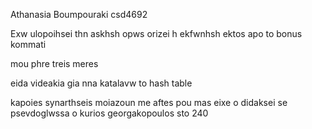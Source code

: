 Athanasia Boumpouraki
csd4692

Exw ulopoihsei thn askhsh opws orizei h ekfwnhsh ektos apo to bonus kommati

mou phre treis meres

eida videakia gia nna katalavw to hash table

kapoies synarthseis moiazoun me aftes pou mas eixe o didaksei se psevdoglwssa o kurios georgakopoulos sto 240



